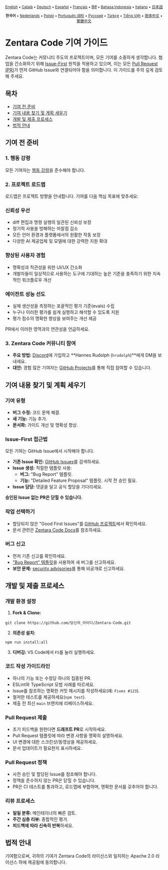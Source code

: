 <div align="center">
<sub>

[English](../../CONTRIBUTING.md) • [Català](../ca/CONTRIBUTING.md) • [Deutsch](../de/CONTRIBUTING.md) • [Español](../es/CONTRIBUTING.md) • [Français](../fr/CONTRIBUTING.md) • [हिंदी](../hi/CONTRIBUTING.md) • [Bahasa Indonesia](../id/CONTRIBUTING.md) • [Italiano](../it/CONTRIBUTING.md) • [日本語](../ja/CONTRIBUTING.md)

</sub>
<sub>

<b>한국어</b> • [Nederlands](../nl/CONTRIBUTING.md) • [Polski](../pl/CONTRIBUTING.md) • [Português (BR)](../pt-BR/CONTRIBUTING.md) • [Русский](../ru/CONTRIBUTING.md) • [Türkçe](../tr/CONTRIBUTING.md) • [Tiếng Việt](../vi/CONTRIBUTING.md) • [简体中文](../zh-CN/CONTRIBUTING.md) • [繁體中文](../zh-TW/CONTRIBUTING.md)

</sub>
</div>

# Zentara Code 기여 가이드

Zentara Code는 커뮤니티 주도의 프로젝트이며, 모든 기여를 소중하게 생각합니다. 협업을 간소화하기 위해 [Issue-First](#issue-first-접근법) 원칙을 적용하고 있으며, 이는 모든 [Pull Request (PR)](#pull-request-제출)가 먼저 GitHub Issue와 연결되어야 함을 의미합니다. 이 가이드를 주의 깊게 검토해 주세요.

## 목차

- [기여 전 준비](#기여-전-준비)
- [기여 내용 찾기 및 계획 세우기](#기여-내용-찾기-및-계획-세우기)
- [개발 및 제출 프로세스](#개발-및-제출-프로세스)
- [법적 안내](#법적-안내)

## 기여 전 준비

### 1. 행동 강령

모든 기여자는 [행동 강령](./CODE_OF_CONDUCT.md)을 준수해야 합니다.

### 2. 프로젝트 로드맵

로드맵은 프로젝트 방향을 안내합니다. 기여를 다음 핵심 목표에 맞추세요:

### 신뢰성 우선

- diff 편집과 명령 실행의 일관된 신뢰성 보장
- 정기적 사용을 방해하는 마찰점 감소
- 모든 언어 환경과 플랫폼에서의 원활한 작동 보장
- 다양한 AI 제공업체 및 모델에 대한 강력한 지원 확대

### 향상된 사용자 경험

- 명확성과 직관성을 위한 UI/UX 간소화
- 개발자들이 일상적으로 사용하는 도구에 기대하는 높은 기준을 충족하기 위한 지속적인 워크플로우 개선

### 에이전트 성능 선도

- 실제 생산성을 측정하는 포괄적인 평가 기준(evals) 수립
- 누구나 이러한 평가를 쉽게 실행하고 해석할 수 있도록 지원
- 평가 점수의 명확한 향상을 보여주는 개선 제공

PR에서 이러한 영역과의 연관성을 언급하세요.

### 3. Zentara Code 커뮤니티 참여

- **주요 방법:** [Discord](https://discord.gg/zentaracode)에 가입하고 **Hannes Rudolph (`hrudolph`)**에게 DM을 보내세요.
- **대안:** 경험 많은 기여자는 [GitHub Projects](https://github.com/orgs/ZentaraCodeInc/projects/1)를 통해 직접 참여할 수 있습니다.

## 기여 내용 찾기 및 계획 세우기

### 기여 유형

- **버그 수정:** 코드 문제 해결.
- **새 기능:** 기능 추가.
- **문서화:** 가이드 개선 및 명확성 향상.

### Issue-First 접근법

모든 기여는 GitHub Issue에서 시작해야 합니다.

- **기존 Issue 확인:** [GitHub Issues](https://github.com/ZentaraCodeInc/Zentara-Code/issues)를 검색하세요.
- **Issue 생성:** 적절한 템플릿 사용:
    - **버그:** "Bug Report" 템플릿.
    - **기능:** "Detailed Feature Proposal" 템플릿. 시작 전 승인 필요.
- **Issue 담당:** 댓글을 달고 공식 할당을 기다리세요.

**승인된 Issue 없는 PR은 닫힐 수 있습니다.**

### 작업 선택하기

- 할당되지 않은 "Good First Issues"를 [GitHub 프로젝트](https://github.com/orgs/ZentaraCodeInc/projects/1)에서 확인하세요.
- 문서 관련은 [Zentara Code Docs](https://github.com/ZentaraCodeInc/Zentara-Code-Docs)를 참조하세요.

### 버그 신고

- 먼저 기존 신고를 확인하세요.
- ["Bug Report" 템플릿](https://github.com/ZentaraCodeInc/Zentara-Code/issues/new/choose)을 사용하여 새 버그를 신고하세요.
- **보안 문제:** [security advisories](https://github.com/ZentaraCodeInc/Zentara-Code/security/advisories/new)를 통해 비공개로 신고하세요.

## 개발 및 제출 프로세스

### 개발 환경 설정

1. **Fork & Clone:**

```
git clone https://github.com/당신의_아이디/Zentara-Code.git
```

2. **의존성 설치:**

```
npm run install:all
```

3. **디버깅:** VS Code에서 `F5`를 눌러 실행하세요.

### 코드 작성 가이드라인

- 하나의 기능 또는 수정당 하나의 집중된 PR.
- ESLint와 TypeScript 모범 사례를 따르세요.
- Issue를 참조하는 명확한 커밋 메시지를 작성하세요(예: `Fixes #123`).
- 철저한 테스트를 제공하세요(`npm test`).
- 제출 전 최신 `main` 브랜치에 리베이스하세요.

### Pull Request 제출

- 초기 피드백을 원한다면 **드래프트 PR**로 시작하세요.
- Pull Request 템플릿에 따라 변경 사항을 명확히 설명하세요.
- UI 변경에 대한 스크린샷/동영상을 제공하세요.
- 문서 업데이트가 필요한지 표시하세요.

### Pull Request 정책

- 사전 승인 및 할당된 Issue를 참조해야 합니다.
- 정책을 준수하지 않는 PR은 닫힐 수 있습니다.
- PR은 CI 테스트를 통과하고, 로드맵에 부합하며, 명확한 문서를 갖추어야 합니다.

### 리뷰 프로세스

- **일일 분류:** 메인테이너의 빠른 검토.
- **주간 심층 리뷰:** 종합적인 평가.
- **피드백에 따라 신속히 반복**하세요.

## 법적 안내

기여함으로써, 귀하의 기여가 Zentara Code의 라이선스와 일치하는 Apache 2.0 라이선스 하에 제공됨에 동의합니다.
